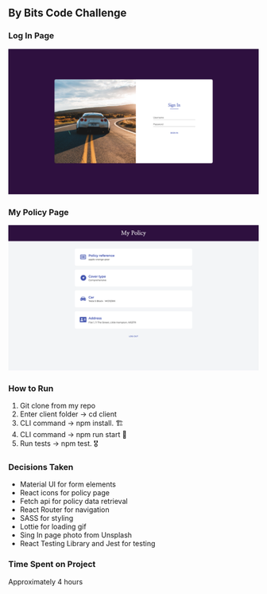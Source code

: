 ## By Bits Code Challenge

### Log In Page
<img width='1000' src='./client/public/SignIn.png' />



### My Policy Page

<img width='1000' src='./client/public/MyPolicy.png' />



### How to Run
1) Git clone from my repo 
2) Enter client folder -> cd client
3) CLI command -> npm install. 🏗
3) CLI command -> npm run start 🚀
4) Run tests -> npm test. 🎖

### Decisions Taken

- Material UI for form elements
- React icons for policy page
- Fetch api for policy data retrieval
- React Router for navigation
- SASS for styling
- Lottie for loading gif
- Sing In page photo from Unsplash
- React Testing Library and Jest for testing

### Time Spent on Project
Approximately 4 hours
